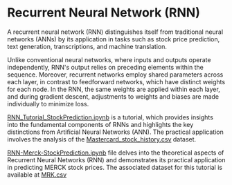 # Recurrent Neural Network (RNN)

A recurrent neural network (RNN) distinguishes itself from traditional neural networks (ANNs) by its application in tasks such as stock price prediction, text generation, transcriptions, and machine translation.

Unlike conventional neural networks, where inputs and outputs operate independently, RNN's output relies on preceding elements within the sequence. Moreover, recurrent networks employ shared parameters across each layer, in contrast to feedforward networks, which have distinct weights for each node. In the RNN, the same weights are applied within each layer, and during gradient descent, adjustments to weights and biases are made individually to minimize loss.

<a href="https://github.com/burcuozek/RNNrepo/blob/main/RNN_Tutorial_StockPrediction.ipynb">RNN_Tutorial_StockPrediction.ipynb</a> is a tutorial, which provides insights into the fundamental components of RNNs and highlights the key distinctions from Artificial Neural Networks (ANN). The practical application involves the analysis of the <a href="https://github.com/burcuozek/RNNrepo/blob/main/Mastercard_stock_history.csv
">Mastercard_stock_history.csv</a> dataset.


<a href="https://github.com/burcuozek/RNNrepo/blob/main/RNN-Merck-StockPrediction.ipynb">RNN-Merck-StockPrediction.ipynb</a> file delves into the theoretical aspects of Recurrent Neural Networks (RNN) and demonstrates its practical application in predicting MERCK stock prices. The associated dataset for this tutorial is available at   <a href="https://github.com/burcuozek/RNNrepo/blob/main/MRK.csv">MRK.csv</a>





